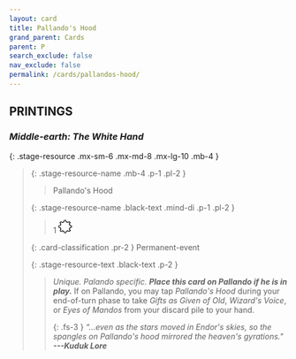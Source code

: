 ```yaml
---
layout: card
title: Pallando's Hood
grand_parent: Cards
parent: P
search_exclude: false
nav_exclude: false
permalink: /cards/pallandos-hood/
---
```


## PRINTINGS


### _Middle-earth: The White Hand_

{: .stage-resource .mx-sm-6 .mx-md-8 .mx-lg-10 .mb-4 }
> {: .stage-resource-name .mb-4 .p-1 .pl-2 }
> > <div class="card-mp"></div>
> > <div class="card-name">Pallando's Hood</div>
>
> {: .stage-resource-name .black-text .mind-di .p-1 .pl-2 }
> > 1 ![](/assets/images/stage-point.svg)
>
> {: .card-classification .pr-2 }
> Permanent-event
>
> {: .stage-resource-text .black-text .p-2 }
> > _Unique._ _Palando specific._ ***Place this card on Pallando if he is in play.*** If on Pallando, you may tap _Pallando's Hood_ during your end-of-turn phase to take _Gifts as Given of Old_, _Wizard's Voice_, or _Eyes of Mandos_ from your discard pile to your hand. 
> > 
> > {: .fs-3 } 
> > _“...even as the stars moved in Endor's skies, so the spangles on Pallando's hood mirrored the heaven's gyrations."_ ***---&#65279;Kuduk&nbsp;Lore*** 
> 
